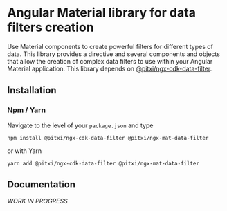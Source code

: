 # Angular Material library for data filters creation

Use Material components to create powerful filters for different types of data.
This library provides a directive and several components and objects that allow the creation of complex data filters to use within your Angular Material application.
This library depends on [@pitxi/ngx-cdk-data-filter](https://www.npmjs.com/package/@pitxi/ngx-cdk-data-filter).

## Installation

### Npm / Yarn

Navigate to the level of your `package.json` and type
```shell
npm install @pitxi/ngx-cdk-data-filter @pitxi/ngx-mat-data-filter
```

or with Yarn

```shell
yarn add @pitxi/ngx-cdk-data-filter @pitxi/ngx-mat-data-filter
```

## Documentation

_WORK IN PROGRESS_
